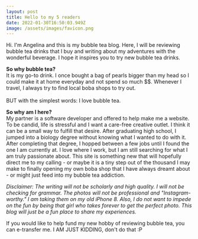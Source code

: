 ```yaml
---
layout: post
title: Hello to my 5 readers
date: 2022-01-30T16:50:03.949Z
image: /assets/images/favicon.png
---
```

Hi. I'm Angelina and this is my bubble tea blog. Here, I will be reviewing bubble tea drinks that I buy and writing about my adventures with the wonderful beverage. I hope it inspires you to try new bubble tea drinks.

**So why bubble tea?**\
It is my go-to drink. I once bought a bag of pearls bigger than my head so I could make it at home everyday and not spend so much $$. Whenever I travel, I always try to find local boba shops to try out.\
\
BUT with the simplest words: I love bubble tea.

**So why am I here?**\
My partner is a software developer and offered to help make me a website. To be candid, life is stressful and I want a care-free creative outlet. I think it can be a small way to fulfill that desire. After graduating high school, I jumped into a biology degree without knowing what I wanted to do with it. After completing that degree, I hopped between a few jobs until I found the one I am currently at. I love where I work, but I am still searching for what I am truly passionate about. This site is something new that will hopefully direct me to my calling - or maybe it is a tiny step out of the thousand I may make to finally opening my own boba shop that I have always dreamt about - or might just feed into my bubble tea addiction.

*Disclaimer: The writing will not be scholarly and high quality. I will not be checking for grammar. The photos will not be professional and "Instagram-worthy." I am taking them on my old iPhone 8. Also, I do not want to impede on the fun by being that girl who takes forever to get the perfect photo. This blog will just be a fun place to share my experiences.*

If you would like to help fund my new hobby of reviewing bubble tea, you can e-transfer me. I AM JUST KIDDING, don't do that :P